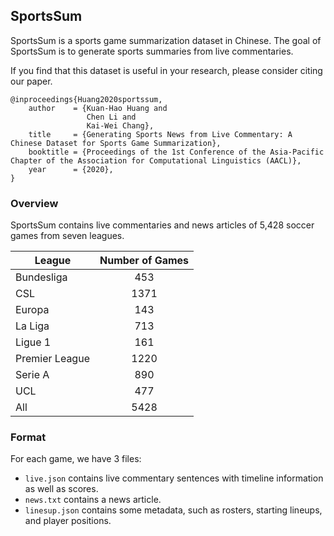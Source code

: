 ## SportsSum

SportsSum is a sports game summarization dataset in Chinese. The goal of SportsSum is to generate sports summaries from live commentaries.

If you find that this dataset is useful in your research, please consider citing our paper.

    @inproceedings{Huang2020sportssum,
        author    = {Kuan-Hao Huang and
                     Chen Li and
                     Kai-Wei Chang},
        title     = {Generating Sports News from Live Commentary: A Chinese Dataset for Sports Game Summarization},
        booktitle = {Proceedings of the 1st Conference of the Asia-Pacific Chapter of the Association for Computational Linguistics (AACL)},
        year      = {2020},
    }
    
### Overview

SportsSum contains live commentaries and news articles of 5,428 soccer games from seven leagues.

| League         |  Number of Games |
|----------------|:----------------:|
| Bundesliga     |  453             |
| CSL            |  1371            |
| Europa         |  143             |
| La Liga        |  713             |
| Ligue 1        |  161             |
| Premier League |  1220            |
| Serie A        |  890             |
| UCL            |  477             |
| All            |  5428            |

### Format

For each game, we have 3 files:
- `live.json` contains live commentary sentences with timeline information as well as scores.
- `news.txt` contains a news article.
- `linesup.json` contains some metadata, such as rosters, starting lineups, and player positions.
